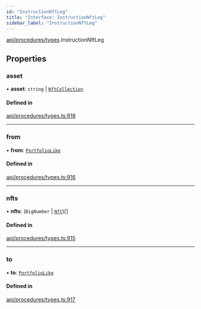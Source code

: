 ```yaml
---
id: "InstructionNftLeg"
title: "Interface: InstructionNftLeg"
sidebar_label: "InstructionNftLeg"
---
```


[api/procedures/types](../../../../../modules/API/Procedures/Types/Types.md).InstructionNftLeg

## Properties

### asset

• **asset**: `string` \| [`NftCollection`](../../../../../classes/API/Entities/Asset/NonFungible/NftCollection/NftCollection.md)

#### Defined in

[api/procedures/types.ts:918](https://github.com/PolymeshAssociation/polymesh-sdk/blob/fbf6882d0/src/api/procedures/types.ts#L918)

___

### from

• **from**: [`PortfolioLike`](../../../../../modules/API/Entities/Types/Types.md#portfoliolike)

#### Defined in

[api/procedures/types.ts:916](https://github.com/PolymeshAssociation/polymesh-sdk/blob/fbf6882d0/src/api/procedures/types.ts#L916)

___

### nfts

• **nfts**: (`BigNumber` \| [`Nft`](../../../../../classes/API/Entities/Asset/NonFungible/Nft/Nft.md))[]

#### Defined in

[api/procedures/types.ts:915](https://github.com/PolymeshAssociation/polymesh-sdk/blob/fbf6882d0/src/api/procedures/types.ts#L915)

___

### to

• **to**: [`PortfolioLike`](../../../../../modules/API/Entities/Types/Types.md#portfoliolike)

#### Defined in

[api/procedures/types.ts:917](https://github.com/PolymeshAssociation/polymesh-sdk/blob/fbf6882d0/src/api/procedures/types.ts#L917)
